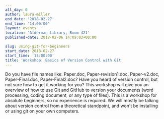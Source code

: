 ```yaml
---
all_day: 0
author: laura-miller
end_date: '2018-02-27'
end_time: '14:00:00'
layout: events
location: 'Alderman Library, Room 421'
published-date: 2018-02-06 14:09:03+00:00

slug: using-git-for-beginners
start_date: 2018-02-27
start_time: '13:00:00'
title: 'Workshop: Basics of Version Control with Git'
---
```


Do you have file names like: Paper.doc, Paper-revision1.doc, Paper-v2.doc, Paper-Final.doc, Paper-Final2.doc? Have you heard of version control, but not sure how to get it working for you? This workshop will give you an overview of how to use Git and GitHub to version your documents (word processing, coding document, or any type of files). This is a workshop for absolute beginners, so no experience is required. We will mostly be talking about version control from a theoretical standpoint, and won't be installing or using git on your own computers.

